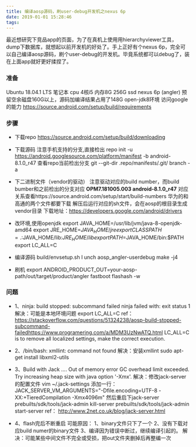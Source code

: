 ```yaml
---
title: 编译aosp源码，刷user-debug开发机之nexus 6p
date: 2019-01-01 15:28:46
tags:
---
```


最近想研究下竞品app的页面，为了在真机上使用用hierarchyviewer工具，dump下数据库，就想起以前开发机的好处了。手上正好有个nexus 6p，完全可以自己编译aosp源码，刷个user-debug的开发机。毕竟系统都可以debug了，装在上面app就好更好揉捏了。
### 准备
Ubuntu 18.04.1 LTS 
笔记本 cpu 4核i5 内存8G 256G ssd 
nexus 6p (angler)
预留空余磁盘160G以上，源码加编译结果占用了148G 
open-jdk8环境 
访问google的能力
https://source.android.com/setup/build/requirements

### 步骤
- 下载repo
https://source.android.com/setup/build/downloading

- 下载源码
注意手机支持的分支,直接检出
repo init -u https://android.googlesource.com/platform/manifest -b android-8.1.0_r47
查看repo当前检出分支 git --git-dir .repo/manifests/.git/ branch -a

- 下二进制文件（vendor的驱动）
注意驱动对应的build number，而build bumber和之前检出的分支对应 **OPM7.181005.003	android-8.1.0_r47**
对应关系查看https://source.android.com/setup/start/build-numbers
华为的和高通的两个文件都要下载 解压后运行对应的sh文件，会在aosp的根目录生成vendor目录
下载地址：https://developers.google.com/android/drivers

- 改环境,使用openjdk
export JAVA_HOME=/usr/lib/jvm/java-8-openjdk-amd64 
export JRE_HOME=$JAVA_HOME/jre 
export CLASSPATH=.:$JAVA_HOME/lib:$JRE_HOME/lib 
export PATH=$JAVA_HOME/bin:$PATH 
export LC_ALL=C

- 编译源码
build/envsetup.sh l
unch aosp_angler-userdebug 
make -j4

-  刷机 
export ANDROID_PRODUCT_OUT=your-aosp-path/out/target/product/angler fastboot flashash -w


### 问题
- 1、ninja: build stopped: subcommand failed ninja failed with: exit status 1 
解决：可能是本地环境问题 export LC_ALL=C 
ref： https://stackoverflow.com/questions/51324238/aosp-build-stopped-subcommand-failedhttps://www.programering.com/a/MDM3UzNwATQ.html LC_ALL=C is to remove all localized settings, make the correct execution.

-  2、/bin/bash: xmllint: command not found 
解决：安装xmllint sudo apt-get install libxml2-utils

-  3、Build with Jack .... Out of memory error GC overhead limit exceeded. Try increasing heap size with java option '-Xmx'. 
解决：修改jack-server的配置文件 vim ~/.jack-settings 添加一行： JACK_SERVER_VM_ARGUMENTS="-Dfile.encoding=UTF-8 -XX:+TieredCompilation -Xmx4096m" 然后重启下jack-server prebuilts/sdk/tools/jack-admin kill-server prebuilts/sdk/tools/jack-admin start-server
ref： http://www.2net.co.uk/blog/jack-server.html

- 4、flash完后不断重启 
可能原因： 1、binary文件只下了一个 2、没有下载对应build numer的binary文件 3、编译因为错误中断过，继续编译引起的。
解决：可能某些中间文件不完全或受损，把out文件夹删掉后再整编一次